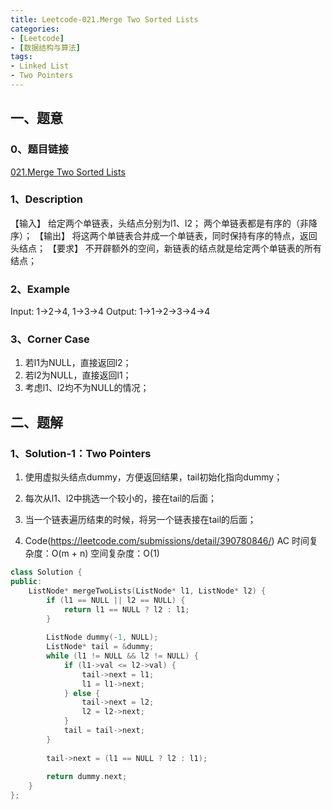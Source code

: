 ```yaml
---
title: Leetcode-021.Merge Two Sorted Lists
categories: 
- [Leetcode]
- [数据结构与算法]
tags: 
- Linked List
- Two Pointers
---
```


## 一、题意

### 0、题目链接
[021.Merge Two Sorted Lists](https://leetcode.com/problems/merge-two-sorted-lists/)

### 1、Description
【输入】
给定两个单链表，头结点分别为l1、l2；
两个单链表都是有序的（非降序）；
【输出】
将这两个单链表合并成一个单链表，同时保持有序的特点，返回头结点；
【要求】
不开辟额外的空间，新链表的结点就是给定两个单链表的所有结点；

### 2、Example
Input: 1->2->4, 1->3->4
Output: 1->1->2->3->4->4

<!-- more -->

### 3、Corner Case
1. 若l1为NULL，直接返回l2；
2. 若l2为NULL，直接返回l1；
3. 考虑l1、l2均不为NULL的情况；

## 二、题解

### 1、Solution-1：Two Pointers
1. 使用虚拟头结点dummy，方便返回结果，tail初始化指向dummy；

2. 每次从l1、l2中挑选一个较小的，接在tail的后面；

3. 当一个链表遍历结束的时候，将另一个链表接在tail的后面；

4. Code(https://leetcode.com/submissions/detail/390780846/)
AC
时间复杂度：O(m + n)
空间复杂度：O(1)
```C++
class Solution {
public:
    ListNode* mergeTwoLists(ListNode* l1, ListNode* l2) {
        if (l1 == NULL || l2 == NULL) {
            return l1 == NULL ? l2 : l1;
        }
        
        ListNode dummy(-1, NULL);
        ListNode* tail = &dummy;
        while (l1 != NULL && l2 != NULL) {
            if (l1->val <= l2->val) {
                tail->next = l1;
                l1 = l1->next;
            } else {
                tail->next = l2;
                l2 = l2->next;
            }
            tail = tail->next;
        }
        
        tail->next = (l1 == NULL ? l2 : l1);
        
        return dummy.next;
    }
};
```